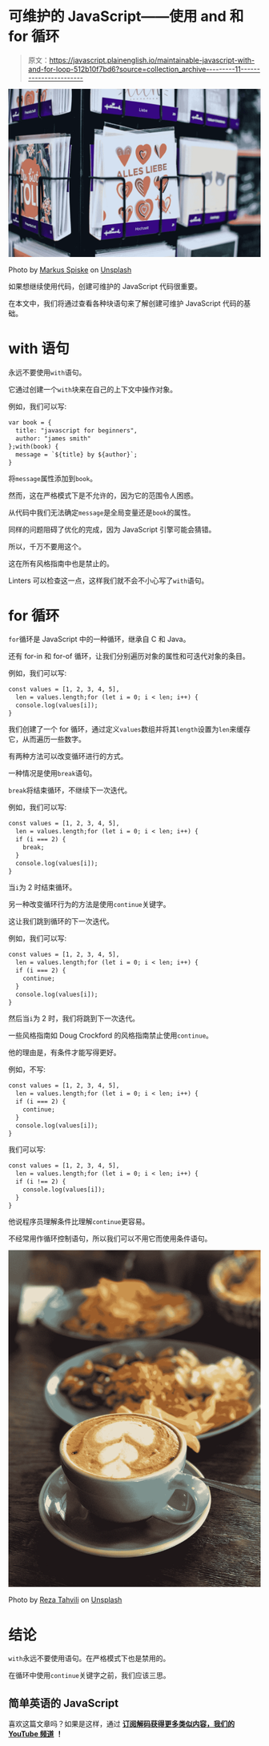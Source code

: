 # 可维护的 JavaScript——使用 and 和 for 循环

> 原文：<https://javascript.plainenglish.io/maintainable-javascript-with-and-for-loop-512b10f7bd6?source=collection_archive---------11----------------------->

![](img/2d98f4cc9a3056ce5d3e75e3a2b08bbc.png)

Photo by [Markus Spiske](https://unsplash.com/@markusspiske?utm_source=medium&utm_medium=referral) on [Unsplash](https://unsplash.com?utm_source=medium&utm_medium=referral)

如果想继续使用代码，创建可维护的 JavaScript 代码很重要。

在本文中，我们将通过查看各种块语句来了解创建可维护 JavaScript 代码的基础。

# with 语句

永远不要使用`with`语句。

它通过创建一个`with`块来在自己的上下文中操作对象。

例如，我们可以写:

```
var book = {
  title: "javascript for beginners",
  author: "james smith"
};with(book) {
  message = `${title} by ${author}`;  
}
```

将`message`属性添加到`book`。

然而，这在严格模式下是不允许的，因为它的范围令人困惑。

从代码中我们无法确定`message`是全局变量还是`book`的属性。

同样的问题阻碍了优化的完成，因为 JavaScript 引擎可能会猜错。

所以，千万不要用这个。

这在所有风格指南中也是禁止的。

Linters 可以检查这一点，这样我们就不会不小心写了`with`语句。

# for 循环

`for`循环是 JavaScript 中的一种循环，继承自 C 和 Java。

还有 for-in 和 for-of 循环，让我们分别遍历对象的属性和可迭代对象的条目。

例如，我们可以写:

```
const values = [1, 2, 3, 4, 5],
  len = values.length;for (let i = 0; i < len; i++) {
  console.log(values[i]);
}
```

我们创建了一个 for 循环，通过定义`values`数组并将其`length`设置为`len`来缓存它，从而遍历一些数字。

有两种方法可以改变循环进行的方式。

一种情况是使用`break`语句。

`break`将结束循环，不继续下一次迭代。

例如，我们可以写:

```
const values = [1, 2, 3, 4, 5],
  len = values.length;for (let i = 0; i < len; i++) {
  if (i === 2) {
    break;
  }
  console.log(values[i]);
}
```

当`i`为 2 时结束循环。

另一种改变循环行为的方法是使用`continue`关键字。

这让我们跳到循环的下一次迭代。

例如，我们可以写:

```
const values = [1, 2, 3, 4, 5],
  len = values.length;for (let i = 0; i < len; i++) {
  if (i === 2) {
    continue;
  }
  console.log(values[i]);
}
```

然后当`i`为 2 时，我们将跳到下一次迭代。

一些风格指南如 Doug Crockford 的风格指南禁止使用`continue`。

他的理由是，有条件才能写得更好。

例如，不写:

```
const values = [1, 2, 3, 4, 5],
  len = values.length;for (let i = 0; i < len; i++) {
  if (i === 2) {
    continue;
  }
  console.log(values[i]);
}
```

我们可以写:

```
const values = [1, 2, 3, 4, 5],
  len = values.length;for (let i = 0; i < len; i++) {
  if (i !== 2) {
    console.log(values[i]);
  }
}
```

他说程序员理解条件比理解`continue`更容易。

不经常用作循环控制语句，所以我们可以不用它而使用条件语句。

![](img/8e2defc7ad1f081a0d1b6950f949b8bd.png)

Photo by [Reza Tahvili](https://unsplash.com/@shotbyrez?utm_source=medium&utm_medium=referral) on [Unsplash](https://unsplash.com?utm_source=medium&utm_medium=referral)

# 结论

`with`永远不要使用语句。在严格模式下也是禁用的。

在循环中使用`continue`关键字之前，我们应该三思。

## 简单英语的 JavaScript

喜欢这篇文章吗？如果是这样，通过 [**订阅解码获得更多类似内容，我们的 YouTube 频道**](https://www.youtube.com/channel/UCtipWUghju290NWcn8jhyAw) **！**